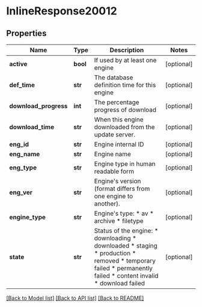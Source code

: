 # InlineResponse20012

## Properties
Name | Type | Description | Notes
------------ | ------------- | ------------- | -------------
**active** | **bool** | If used by at least one engine | [optional] 
**def_time** | **str** | The database definition time for this engine | [optional] 
**download_progress** | **int** | The percentage progress of download | [optional] 
**download_time** | **str** | When this engine downloaded from the update server. | [optional] 
**eng_id** | **str** | Engine internal ID | [optional] 
**eng_name** | **str** | Engine name | [optional] 
**eng_type** | **str** | Engine type in human readable form | [optional] 
**eng_ver** | **str** | Engine&#39;s version (format differs from one engine to another). | [optional] 
**engine_type** | **str** | Engine&#39;s type:    * av   * archive   * filetype  | [optional] 
**state** | **str** | Status of the engine:   * downloading   * downloaded   * staging   * production   * removed   * temporary failed   * permanently failed   * content invalid   * download failed  | [optional] 

[[Back to Model list]](../README.md#documentation-for-models) [[Back to API list]](../README.md#documentation-for-api-endpoints) [[Back to README]](../README.md)


